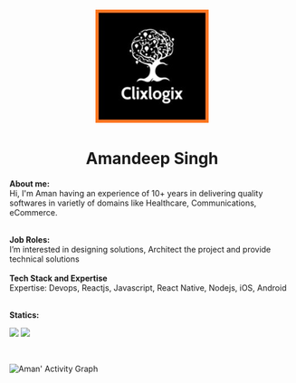 <h1 align="center">
    <a href="https://www.clixlogix.com/">
    <img src="https://github.com/amanclixlogix/amanclixlogix/raw/main/clixlogo.jpeg">
</a>
</h1>
<h1 align="center">
  <b>Amandeep Singh</b>
</h1>
<b> About me:</b>
</br>
Hi, I'm Aman having an experience of 10+ years in delivering quality softwares in varietly of domains like Healthcare, Communications, eCommerce.
</br>
</br>

<b>Job Roles:</b>
<br>
I’m interested in designing solutions, Architect the project and provide technical solutions
</br>
</br>
<b>Tech Stack and Expertise</b></br>
Expertise: Devops, Reactjs, Javascript, React Native, Nodejs, iOS, Android
<br>


<br/>
<b>Statics:</b>
<p align="left">
  <img width="49.5%" src="https://github-readme-stats.vercel.app/api?username=amanclixlogix&show_icons=true&theme=gruvbox&hide_border=true" />
    <img width="49.5%" src="https://github-readme-streak-stats.herokuapp.com/?user=amanclixlogix&theme=gruvbox&hide_border=true" />
</p>
<br>

![Aman' Activity Graph](https://activity-graph.herokuapp.com/graph?username=amanclixlogix&custom_title=Aman's%20Contribution%20Graph&theme=gruvbox&bg_color=282828&hide_border=true&line=d1a01f&point=c58545)

